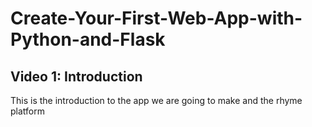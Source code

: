 # Create-Your-First-Web-App-with-Python-and-Flask

## Video 1: Introduction
This is the introduction to the app we are going to make and the rhyme platform